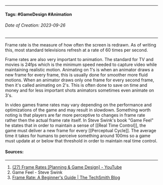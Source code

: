 __________________________________________________________________________
#### **Tags:** #GameDesign #Animation 
###### *Date of Creation: 2023-09-26*
__________________________________________________________________________

Frame rate is the measure of how often the screen is redrawn. As of writing this, most standard televisions refresh at a rate of 60 times per second.

Frame rates are also very important to animation. The standard for TV and movies is 24fps which is the minimum speed needed to capture video while maintaining realistic motion. Animating on 1's is when an animator draws a new frame for every frame, this is usually done for smoother more fluid motions. When an animator draws only one frame for every second frame, then it's called animating on 2's. This is often done to save on time and money and for less important shots animators sometimes even animate on 3's.

In video games frame rates may vary depending on the performance and optimizations of the game and may result in slowdown. Something worth noting is that players are far more perceptive to changes in frame rate rather then the actual frame rate itself. In Steve Swink's book "Game Feel" he states that in order to maintain a sense of [[Real Time Control]], the game must deliver a new frame for every [[Perceptual Cycle]]. The average time it takes for humans to perceive something around 100ms so a game must update at or below that threshold in order to maintain real time control.
#### Sources:
__________________________________________________________________________
1. [(27) Frame Rates [Planning & Game Design] - YouTube](https://www.youtube.com/watch?v=Rjdmi7628GM&list=PLgKCjZ2WsVLSllvUzbkHIQurVIJdhAQ4m&index=5&ab_channel=MasahiroSakuraionCreatingGames)
2. Game Feel - Steve Swink
3. [Frame Rate: A Beginner's Guide | The TechSmith Blog](https://www.techsmith.com/blog/frame-rate-beginners-guide/)